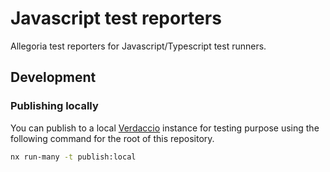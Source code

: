 # Javascript test reporters

Allegoria test reporters for Javascript/Typescript test runners.

## Development

### Publishing locally

You can publish to a local [Verdaccio](https://verdaccio.org/) instance for testing purpose using the following command for the root of this repository.

```bash
nx run-many -t publish:local
```
